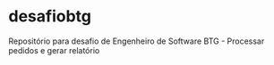 # desafiobtg
Repositório para desafio de Engenheiro de Software BTG - Processar pedidos e gerar relatório
